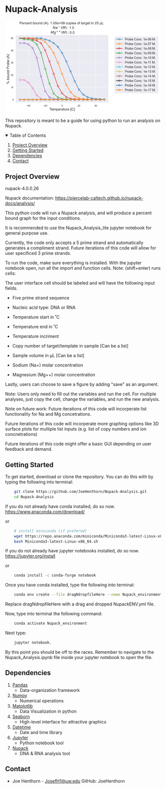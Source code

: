 # Nupack-Analysis
<img src='NUPACK_Results.png' width=500px>

<!-- ABOUT THE PROJECT -->

This repository is meant to be a guide for using python to run an analysis on Nupack.



<!-- TABLE OF CONTENTS -->
<details open="open">
  <summary>Table of Contents</summary>
  <ol>
    <li><a href="#project-overview">Project Overview</a></li>
    <li><a href="#getting-started">Getting Started</a></li>
    <li><a href="#dependencies">Dependencies</a></li>
    <li><a href="#contact">Contact</a></li>
  </ol>
</details>


<!-- ABOUT THE PROJECT -->
## Project Overview

nupack-4.0.0.26

Nupack documentation: https://piercelab-caltech.github.io/nupack-docs/analysis/


This python code will run a Nupack analysis, and will produce a percent bound graph for the input conditions. 

It is recommended to use the Nupack_Analysis_lite jupyter notebook for general purpose use.

Currently, the code only accepts a 5 prime strand and automatically generates a compliment strand. Future iterations of this code will allow for user specificed 3 prime strands.


To run the code, make sure everything is installed. With the jupyter notebook open, run all the import and function cells. Note: (shift+enter) runs cells:

The user interface cell should be labeled and will have the following input fields. 

- Five prime strand sequence

- Nucleic acid type: DNA or RNA 
 
- Temperature start in ˚C
- Temperature end in ˚C
- Temperature incriment

- Copy number of target/template in sample [Can be a list]

- Sample volume in μL [Can be a list]

- Sodium (Na+) molar concentration
- Magnesium (Mg++) molar concentration

Lastly, users can choose to save a figure by adding "save" as an argument.

Note: Users only need to fill out the variables and run the cell. For multiple analyses, just copy the cell, change the variables, and run the new analysis.


Note on future work: 
Future iterations of this code will incorperate list functionality for Na and Mg concetrations.

Future iterations of this code will incorperate more graphing options like 3D surface plots for multiple list inputs (e.g. list of copy numbers and ion concnetrations)

Future iterations of this code might offer a basic GUI depending on user feedback and demand.




<!-- GETTING STARTED -->
## Getting Started


To get started, download or clone the repository. You can do this with by typing the following into terminal:


```sh
	git clone https://github.com/JoeHenthorn/Nupack-Analysis.git
	cd Nupack-Analysis
```

If you do not already have conda installed, do so now.
https://www.anaconda.com/download/

or 

```sh
	# install miniconda (if prefered)
	wget https://repo.anaconda.com/miniconda/Miniconda3-latest-Linux-x86_64.sh
	bash Miniconda3-latest-Linux-x86_64.sh
```

If you do not already have jupyter notebooks installed, do so now.
https://jupyter.org/install

or

```sh
	conda install -c conda-forge notebook
```


Once you have conda installed, type the following into terminal:
```sh
	conda env create --file dragNdropfileHere --name Nupack_environment
```

Replace dragNdropfileHere with a drag and dropped NupackENV.yml file.

Now, type into terminal the following command:

```sh
	conda activate Nupack_environment
```
Next type:
```sh
	jupyter notebook.
```

By this point you should be off to the races. Remember to navigate to the Nupack_Analysis.ipynb file inside your jupyter notebook to open the file.


## Dependencies
1. [Pandas](https://anaconda.org/anaconda/pandas)
	- Data-organization framework
2. [Numpy](https://anaconda.org/anaconda/numpy)
	- Numerical operations
3. [Matplotlib](https://anaconda.org/anaconda/matplotlib)
	- Data Visualization in python 
4. [Seaborn](https://anaconda.org/anaconda/seaborn)
	- High-level interface for attractive graphics
5. [Datetime](https://anaconda.org/trentonoliphant/datetime)
	- Date and time library
6. [Jupyter](https://jupyter.org/install)
	- Python notebook tool
6. [Nupack](http://www.nupack.org/downloads)
	- DNA & RNA analysis tool


<!-- CONTACT -->
## Contact

- Joe Henthorn - JosefH1@uw.edu  GitHub: JoeHenthorn

